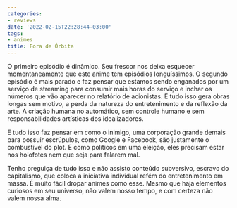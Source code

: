 ```yaml
---
categories:
- reviews
date: '2022-02-15T22:28:44-03:00'
tags:
- animes
title: Fora de Órbita
---
```


O primeiro episódio é dinâmico. Seu frescor nos deixa esquecer momentaneamente que este anime tem episódios longuíssimos. O segundo episódio é mais parado e faz pensar que estamos sendo enganados por um serviço de streaming para consumir mais horas do serviço e inchar os números que vão aparecer no relatório de acionistas. E tudo isso gera obras longas sem motivo, a perda da natureza do entretenimento e da reflexão da arte. A criação humana no automático, sem controle humano e sem responsabilidades artísticas dos idealizadores.

E tudo isso faz pensar em como o inimigo, uma corporação grande demais para possuir escrúpulos, como Google e Facebook, são justamente o combustível do plot. E como políticos em uma eleição, eles precisam estar nos holofotes nem que seja para falarem mal.

Tenho preguiça de tudo isso e não assisto conteúdo subversivo, escravo do capitalismo, que coloca a iniciativa individual refém do entretenimento em massa. É muito fácil dropar animes como esse. Mesmo que haja elementos curiosos em seu universo, não valem nosso tempo, e com certeza não valem nossa alma.